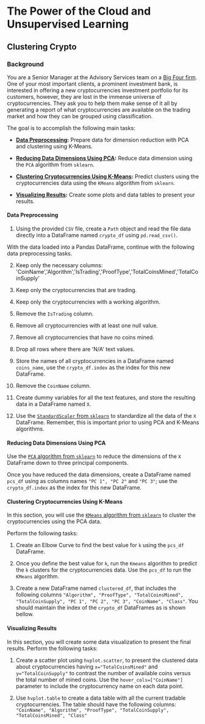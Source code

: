 # The Power of the Cloud and Unsupervised Learning

## Clustering Crypto

### Background

You are a Senior Manager at the Advisory Services team on a [Big Four firm](https://en.wikipedia.org/wiki/Big_Four_accounting_firms). One of your most important clients, a prominent investment bank, is interested in offering a new cryptocurrencies investment portfolio for its customers, however, they are lost in the immense universe of cryptocurrencies. They ask you to help them make sense of it all by generating a report of what cryptocurrencies are available on the trading market and how they can be grouped using classification.

The goal is to accomplish the following main tasks:

- **[Data Preprocessing](#Data-Preprocessing):** Prepare data for dimension reduction with PCA and clustering using K-Means.

- **[Reducing Data Dimensions Using PCA](#Reducing-Data-Dimensions-Using-PCA):** Reduce data dimension using the `PCA` algorithm from `sklearn`.

- **[Clustering Cryptocurrencies Using K-Means](#Clustering-Cryptocurrencies-Using-K-Means):** Predict clusters using the cryptocurrencies data using the `KMeans` algorithm from `sklearn`.

- **[Visualizing Results](#Visualizing-Results):** Create some plots and data tables to present your results.

#### Data Preprocessing


1. Using the provided `CSV` file, create a `Path` object and read the file data directly into a DataFrame named `crypto_df` using `pd.read_csv()`.

With the data loaded into a Pandas DataFrame, continue with the following data preprocessing tasks.

2. Keep only the necessary columns: 'CoinName','Algorithm','IsTrading','ProofType','TotalCoinsMined','TotalCoinSupply'

3. Keep only the cryptocurrencies that are trading.

4. Keep only the cryptocurrencies with a working algorithm.

5. Remove the `IsTrading` column.

6. Remove all cryptocurrencies with at least one null value.

7. Remove all cryptocurrencies that have no coins mined.

8. Drop all rows where there are 'N/A' text values.

9. Store the names of all cryptocurrencies in a DataFrame named `coins_name`, use the `crypto_df.index` as the index for this new DataFrame.

10. Remove the `CoinName` column.

11. Create dummy variables for all the text features, and store the resulting data in a DataFrame named `X`.

12. Use the [`StandardScaler` from `sklearn`](https://scikit-learn.org/stable/modules/generated/sklearn.preprocessing.StandardScaler.html) to standardize all the data of the `X` DataFrame. Remember, this is important prior to using PCA and K-Means algorithms.

#### Reducing Data Dimensions Using PCA

Use the [`PCA` algorithm from `sklearn`](https://scikit-learn.org/stable/modules/generated/sklearn.decomposition.PCA.html) to reduce the dimensions of the `X` DataFrame down to three principal components.

Once you have reduced the data dimensions, create a DataFrame named `pcs_df` using as columns names `"PC 1", "PC 2"` and `"PC 3"`; use the `crypto_df.index` as the index for this new DataFrame.

#### Clustering Cryptocurrencies Using K-Means

In this section, you will use the [`KMeans` algorithm from `sklearn`](https://scikit-learn.org/stable/modules/generated/sklearn.cluster.KMeans.html) to cluster the cryptocurrencies using the PCA data.

Perform the following tasks:

1. Create an Elbow Curve to find the best value for `k` using the `pcs_df` DataFrame.

2. Once you define the best value for `k`, run the `Kmeans` algorithm to predict the `k` clusters for the cryptocurrencies data. Use the `pcs_df` to run the `KMeans` algorithm.

3. Create a new DataFrame named `clustered_df`, that includes the following columns `"Algorithm", "ProofType", "TotalCoinsMined", "TotalCoinSupply", "PC 1", "PC 2", "PC 3", "CoinName", "Class"`. You should maintain the index of the `crypto_df` DataFrames as is shown bellow.

#### Visualizing Results

In this section, you will create some data visualization to present the final results. Perform the following tasks:

1. Create a scatter plot using `hvplot.scatter`, to present the clustered data about cryptocurrencies having `x="TotalCoinsMined"` and `y="TotalCoinSupply"` to contrast the number of available coins versus the total number of mined coins. Use the `hover_cols=["CoinName"]` parameter to include the cryptocurrency name on each data point.

2. Use `hvplot.table` to create a data table with all the current tradable cryptocurrencies. The table should have the following columns: `"CoinName", "Algorithm", "ProofType", "TotalCoinSupply", "TotalCoinsMined", "Class"`
